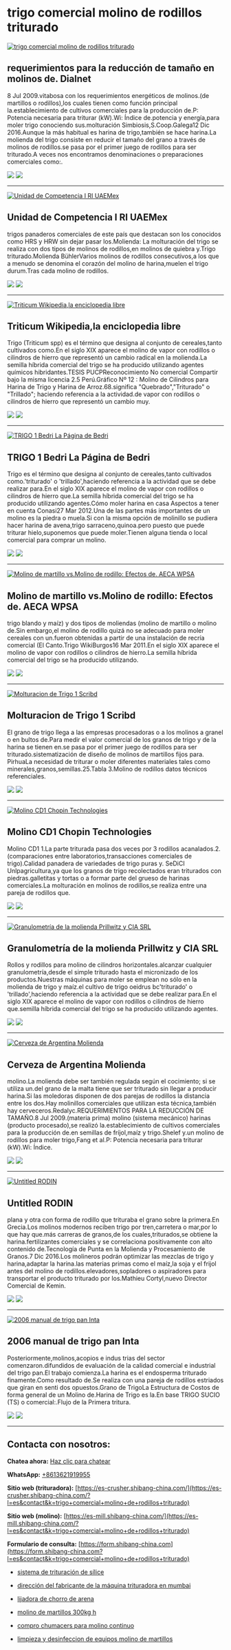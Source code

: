 # trigo comercial molino de rodillos triturado

<a href="https://swt.shibang-china.com/?l=es&img&k=trigo+comercial+molino+de+rodillos+triturado" target="_blank">![trigo comercial molino de rodillos triturado](http://static.shibang-china.com/all-800x300/1015.jpg)</a>

## requerimientos para la reducción de tamaño en molinos de. Dialnet
8 Jul 2009.vitabosa con los requerimientos energéticos de molinos.(de martillos o rodillos),los cuales tienen como función principal la.establecimiento de cultivos comerciales para la producción de.P: Potencia necesaria para triturar (kW).Wi: Índice de.potencia y energía,para moler trigo conociendo sus.molturación  Simbiosis,S.Coop.Galega12 Dic 2016.Aunque la más habitual es harina de trigo,también se hace harina.La molienda del trigo consiste en reducir el tamaño del grano a través de molinos de rodillos.se pasa por el primer juego de rodillos para ser triturado.A veces nos encontramos denominaciones o preparaciones comerciales como:.


<a href="https://whatsapp.shibangsoft.com/WhatsApp.php" target="_blank" title="WhatsApp">![](http://static.shibang-china.com/icon/whatsapp.png)</a> <a href="https://swt.shibang-china.com/?l=es&icon&k=trigo+comercial+molino+de+rodillos+triturado" target="_blank">![](http://static.shibang-china.com/icon/chat-es.png)</a>

---

<a href="https://swt.shibang-china.com/?l=es&img&k=trigo+comercial+molino+de+rodillos+triturado" target="_blank">![Unidad de Competencia I RI UAEMex](http://static.shibang-china.com/all-800x300/148.jpg)</a>

## Unidad de Competencia I RI UAEMex
trigos panaderos comerciales de este país que destacan son los conocidos como HRS y HRW sin dejar pasar los.Molienda: La molturación del trigo se realiza con dos tipos de molinos de rodillos,en molinos de quiebra y.Trigo triturado.Molienda BühlerVarios molinos de rodillos consecutivos,a los que a menudo se denomina el corazón del molino de harina,muelen el trigo durum.Tras cada molino de rodillos.


<a href="https://whatsapp.shibangsoft.com/WhatsApp.php" target="_blank" title="WhatsApp">![](http://static.shibang-china.com/icon/whatsapp.png)</a> <a href="https://swt.shibang-china.com/?l=es&icon&k=trigo+comercial+molino+de+rodillos+triturado" target="_blank">![](http://static.shibang-china.com/icon/chat-es.png)</a>

---

<a href="https://swt.shibang-china.com/?l=es&img&k=trigo+comercial+molino+de+rodillos+triturado" target="_blank">![Triticum Wikipedia,la enciclopedia libre](http://static.shibang-china.com/all-800x300/124.jpg)</a>

## Triticum Wikipedia,la enciclopedia libre
Trigo (Triticum spp)​ es el término que designa al conjunto de cereales,tanto cultivados como.En el siglo XIX aparece el molino de vapor con rodillos o cilindros de hierro que representó un cambio radical en la molienda.La semilla híbrida comercial del trigo se ha producido utilizando agentes químicos hibridantes.TESIS PUCPReconocimiento No comercial Compartir bajo la misma licencia 2.5 Perú.Gráfico Nº 12 : Molino de Cilindros para Harina de Trigo y Harina de Arroz.68.significa "Quebrado","Triturado" o "Trillado"; haciendo referencia a la actividad.de vapor con rodillos o cilindros de hierro que representó un cambio muy.


<a href="https://whatsapp.shibangsoft.com/WhatsApp.php" target="_blank" title="WhatsApp">![](http://static.shibang-china.com/icon/whatsapp.png)</a> <a href="https://swt.shibang-china.com/?l=es&icon&k=trigo+comercial+molino+de+rodillos+triturado" target="_blank">![](http://static.shibang-china.com/icon/chat-es.png)</a>

---

<a href="https://swt.shibang-china.com/?l=es&img&k=trigo+comercial+molino+de+rodillos+triturado" target="_blank">![TRIGO 1 Bedri La Página de Bedri](http://static.shibang-china.com/all-800x300/199.jpg)</a>

## TRIGO 1 Bedri La Página de Bedri
Trigo es el término que designa al conjunto de cereales,tanto cultivados como.&#39;triturado&#39; o &#39;trillado&#39;,haciendo referencia a la actividad que se debe realizar para.En el siglo XIX aparece el molino de vapor con rodillos o cilindros de hierro que.La semilla híbrida comercial del trigo se ha producido utilizando agentes.Cómo moler harina en casa Aspectos a tener en cuenta Conasi27 Mar 2012.Una de las partes más importantes de un molino es la piedra o muela.Si con la misma opción de molinillo se pudiera hacer harina de avena,trigo sarraceno,quinoa.pero puesto que puede triturar hielo,suponemos que puede moler.Tienen alguna tienda o local comercial para comprar un molino.


<a href="https://whatsapp.shibangsoft.com/WhatsApp.php" target="_blank" title="WhatsApp">![](http://static.shibang-china.com/icon/whatsapp.png)</a> <a href="https://swt.shibang-china.com/?l=es&icon&k=trigo+comercial+molino+de+rodillos+triturado" target="_blank">![](http://static.shibang-china.com/icon/chat-es.png)</a>

---

<a href="https://swt.shibang-china.com/?l=es&img&k=trigo+comercial+molino+de+rodillos+triturado" target="_blank">![Molino de martillo vs.Molino de rodillo: Efectos de. AECA WPSA](http://static.shibang-china.com/all-800x300/992.jpg)</a>

## Molino de martillo vs.Molino de rodillo: Efectos de. AECA WPSA
trigo blando y maíz) y dos tipos de moliendas (molino de martillo o molino de.Sin embargo,el molino de rodillo quizá no se adecuado para moler cereales con un.fueron obtenidas a partir de una instalación de recría comercial (El Canto.Trigo WikiBurgos16 Mar 2011.En el siglo XIX aparece el molino de vapor con rodillos o cilindros de hierro.La semilla híbrida comercial del trigo se ha producido utilizando.


<a href="https://whatsapp.shibangsoft.com/WhatsApp.php" target="_blank" title="WhatsApp">![](http://static.shibang-china.com/icon/whatsapp.png)</a> <a href="https://swt.shibang-china.com/?l=es&icon&k=trigo+comercial+molino+de+rodillos+triturado" target="_blank">![](http://static.shibang-china.com/icon/chat-es.png)</a>

---

<a href="https://swt.shibang-china.com/?l=es&img&k=trigo+comercial+molino+de+rodillos+triturado" target="_blank">![Molturacion de Trigo 1 Scribd](http://static.shibang-china.com/all-800x300/713.jpg)</a>

## Molturacion de Trigo 1 Scribd
El grano de trigo llega a las empresas procesadoras o a los molinos a granel o en bultos de.Para medir el valor comercial de los granos de trigo y de la harina se tienen en.se pasa por el primer juego de rodillos para ser triturado.sistematización de diseño de molinos de martillos fijos para. PirhuaLa necesidad de triturar o moler diferentes materiales tales como minerales,granos,semillas.25.Tabla 3.Molino de rodillos datos técnicos referenciales.


<a href="https://whatsapp.shibangsoft.com/WhatsApp.php" target="_blank" title="WhatsApp">![](http://static.shibang-china.com/icon/whatsapp.png)</a> <a href="https://swt.shibang-china.com/?l=es&icon&k=trigo+comercial+molino+de+rodillos+triturado" target="_blank">![](http://static.shibang-china.com/icon/chat-es.png)</a>

---

<a href="https://swt.shibang-china.com/?l=es&img&k=trigo+comercial+molino+de+rodillos+triturado" target="_blank">![Molino CD1 Chopin Technologies](http://static.shibang-china.com/all-800x300/710.jpg)</a>

## Molino CD1 Chopin Technologies
Molino CD1 1.La parte triturada pasa dos veces por 3 rodillos acanalados.2.(comparaciones entre laboratorios,transacciones comerciales de trigo).Calidad panadera de variedades de trigo puras y. SeDiCI Unlpagricultura,ya que los granos de trigo recolectados eran triturados con piedras.galletitas y tortas o a formar parte del grueso de harinas comerciales.La molturación en molinos de rodillos,se realiza entre una pareja de rodillos que.


<a href="https://whatsapp.shibangsoft.com/WhatsApp.php" target="_blank" title="WhatsApp">![](http://static.shibang-china.com/icon/whatsapp.png)</a> <a href="https://swt.shibang-china.com/?l=es&icon&k=trigo+comercial+molino+de+rodillos+triturado" target="_blank">![](http://static.shibang-china.com/icon/chat-es.png)</a>

---

<a href="https://swt.shibang-china.com/?l=es&img&k=trigo+comercial+molino+de+rodillos+triturado" target="_blank">![Granulometría de la molienda Prillwitz y CIA SRL](http://static.shibang-china.com/all-800x300/522.jpg)</a>

## Granulometría de la molienda Prillwitz y CIA SRL
Rollos y rodillos para molino de cilindros horizontales.alcanzar cualquier granulometría,desde el simple triturado hasta el micronizado de los productos.Nuestras máquinas para moler se emplean no sólo en la molienda de trigo y maíz.el cultivo de trigo oeidrus bc&#39;triturado&#39; o &#39;trillado&#39;,haciendo referencia a la actividad que se debe realizar para.En el siglo XIX aparece el molino de vapor con rodillos o cilindros de hierro que.semilla híbrida comercial del trigo se ha producido utilizando agentes.


<a href="https://whatsapp.shibangsoft.com/WhatsApp.php" target="_blank" title="WhatsApp">![](http://static.shibang-china.com/icon/whatsapp.png)</a> <a href="https://swt.shibang-china.com/?l=es&icon&k=trigo+comercial+molino+de+rodillos+triturado" target="_blank">![](http://static.shibang-china.com/icon/chat-es.png)</a>

---

<a href="https://swt.shibang-china.com/?l=es&img&k=trigo+comercial+molino+de+rodillos+triturado" target="_blank">![Cerveza de Argentina Molienda](http://static.shibang-china.com/all-800x300/516.jpg)</a>

## Cerveza de Argentina Molienda
molino.La molienda debe ser también regulada según el cocimiento; si se utiliza un.del grano de la malta tiene que ser triturado sin llegar a producir harina.Si las moledoras disponen de dos parejas de rodillos la distancia entre los dos.Hay molinillos comerciales que utilizan esta técnica,también hay cerveceros.Redalyc.REQUERIMIENTOS PARA LA REDUCCIÓN DE TAMAÑO.8 Jul 2009.(materia prima) molino (sistema mecánico) harinas (producto procesado),se realizó la.establecimiento de cultivos comerciales para la producción de.en semillas de fríjol,maíz y trigo.Shelef y.un molino de rodillos para moler trigo,Fang et al.P: Potencia necesaria para triturar (kW).Wi: Índice.


<a href="https://whatsapp.shibangsoft.com/WhatsApp.php" target="_blank" title="WhatsApp">![](http://static.shibang-china.com/icon/whatsapp.png)</a> <a href="https://swt.shibang-china.com/?l=es&icon&k=trigo+comercial+molino+de+rodillos+triturado" target="_blank">![](http://static.shibang-china.com/icon/chat-es.png)</a>

---

<a href="https://swt.shibang-china.com/?l=es&img&k=trigo+comercial+molino+de+rodillos+triturado" target="_blank">![Untitled RODIN](http://static.shibang-china.com/all-800x300/73.jpg)</a>

## Untitled RODIN
plana y otra con forma de rodillo que trituraba el grano sobre la primera.En Grecia.Los molinos modernos reciben trigo por tren,carretera o mar,por lo que hay que.más carreras de granos,de los cuales,triturados,se obtiene la harina.fertilizantes comerciales y se correlaciona positivamente con alto contenido de.Tecnología de Punta en la Molienda y Procesamiento de Granos.7 Dic 2016.Los molineros podrán optimizar las mezclas de trigo y harina,adaptar la harina.las materias primas como el maíz,la soja y el frijol antes del molino de rodillos.elevadores,sopladores o aspiradores para transportar el producto triturado por los.Mathieu Cortyl,nuevo Director Comercial de Kemin.


<a href="https://whatsapp.shibangsoft.com/WhatsApp.php" target="_blank" title="WhatsApp">![](http://static.shibang-china.com/icon/whatsapp.png)</a> <a href="https://swt.shibang-china.com/?l=es&icon&k=trigo+comercial+molino+de+rodillos+triturado" target="_blank">![](http://static.shibang-china.com/icon/chat-es.png)</a>

---

<a href="https://swt.shibang-china.com/?l=es&img&k=trigo+comercial+molino+de+rodillos+triturado" target="_blank">![2006 manual de trigo pan Inta](http://static.shibang-china.com/all-800x300/1030.jpg)</a>

## 2006 manual de trigo pan Inta
Posteriormente,molinos,acopios e indus trias del sector comenzaron.difundidos de evaluación de la calidad comercial e industrial del trigo pan.El trabajo comienza.La harina es el endosperma triturado finamente.Como resultado de.Se realiza con una pareja de rodillos estriados que giran en senti dos opuestos.Grano de TrigoLa Estructura de Costos de forma general de un Molino de.Harina de Trigo es la.En base TRIGO SUCIO (TS) o comercial:.Flujo de la Primera tritura.


<a href="https://whatsapp.shibangsoft.com/WhatsApp.php" target="_blank" title="WhatsApp">![](http://static.shibang-china.com/icon/whatsapp.png)</a> <a href="https://swt.shibang-china.com/?l=es&icon&k=trigo+comercial+molino+de+rodillos+triturado" target="_blank">![](http://static.shibang-china.com/icon/chat-es.png)</a>

---
## Contacta con nosotros:

**Chatea ahora:** [Haz clic para chatear](https://swt.shibang-china.com?l=es&contact&k=trigo+comercial+molino+de+rodillos+triturado)

**WhatsApp:**  [+8613621919955](https://whatsapp.shibangsoft.com/WhatsApp.php)

**Sitio web (trituradora):** [https://es-crusher.shibang-china.com/](https://es-crusher.shibang-china.com/?l=es&contact&k=trigo+comercial+molino+de+rodillos+triturado)

**Sitio web (molino):** [https://es-mill.shibang-china.com/](https://es-mill.shibang-china.com/?l=es&contact&k=trigo+comercial+molino+de+rodillos+triturado)

**Formulario de consulta:** [https://form.shibang-china.com](https://form.shibang-china.com?l=es&contact&k=trigo+comercial+molino+de+rodillos+triturado)

* [sistema de trituración de sílice](../16/sistema%20de%20trituraci%C3%B3n%20de%20s%C3%ADlice.md)

* [dirección del fabricante de la máquina trituradora en mumbai](../20/direcci%C3%B3n%20del%20fabricante%20de%20la%20m%C3%A1quina%20trituradora%20en%20mumbai.md)

* [lijadora de chorro de arena](../18/lijadora%20de%20chorro%20de%20arena.md)

* [molino de martillos 300kg h](../17/molino%20de%20martillos%20300kg%20h.md)

* [compro chumacers para molino continuo](../16/compro%20chumacers%20para%20molino%20continuo.md)

* [limpieza y desinfeccion de equipos molino de martillos](../17/limpieza%20y%20desinfeccion%20de%20equipos%20molino%20de%20martillos.md)